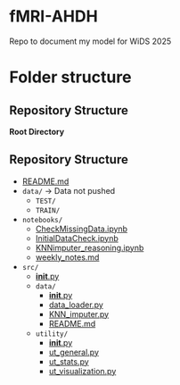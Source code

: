 # fMRI-AHDH
Repo to document my model for WiDS 2025 

# Folder structure 
## Repository Structure

**Root Directory**
## Repository Structure

- [README.md](README.md)  
- `data/`  -> Data not pushed 
  - `TEST/`  
  - `TRAIN/`  
- `notebooks/`  
  - [CheckMissingData.ipynb](notebooks/CheckMissingData.ipynb)  
  - [InitialDataCheck.ipynb](notebooks/CheckMissingData.ipynb)
  - [KNNimputer_reasoning.ipynb](notebooks/CheckMissingData.ipynb)
  - [weekly_notes.md](notebooks/weekly_notes.md)  
- `src/` 
  - [__init__.py](src/__init__.py) 
  - `data/`  
    - [__init__.py](src/data/__init__.py)  
    - [data_loader.py](src/data/data_loader.py)  
    - [KNN_imputer.py](src/data/KNN_imputer.py)
    - [README.md](src/data/README.md)
  - `utility/`  
    - [__init__.py](src/utility/__init__.py)  
    - [ut_general.py](src/utility/ut_general.py)  
    - [ut_stats.py](src/utility/ut_stats.py) 
    - [ut_visualization.py](src/utility/ut_visualization.py)  
